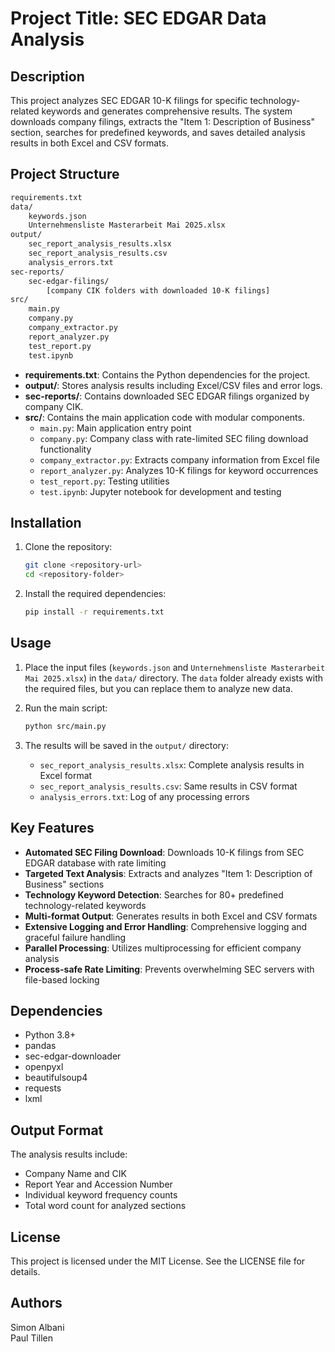 # Project Title: SEC EDGAR Data Analysis

## Description

This project analyzes SEC EDGAR 10-K filings for specific technology-related keywords and generates comprehensive results. The system downloads company filings, extracts the "Item 1: Description of Business" section, searches for predefined keywords, and saves detailed analysis results in both Excel and CSV formats.

## Project Structure

```txt
requirements.txt
data/
    keywords.json
    Unternehmensliste Masterarbeit Mai 2025.xlsx
output/
    sec_report_analysis_results.xlsx
    sec_report_analysis_results.csv
    analysis_errors.txt
sec-reports/
    sec-edgar-filings/
        [company CIK folders with downloaded 10-K filings]
src/
    main.py
    company.py
    company_extractor.py
    report_analyzer.py
    test_report.py
    test.ipynb
```

- **requirements.txt**: Contains the Python dependencies for the project.
- **output/**: Stores analysis results including Excel/CSV files and error logs.
- **sec-reports/**: Contains downloaded SEC EDGAR filings organized by company CIK.
- **src/**: Contains the main application code with modular components.
  - `main.py`: Main application entry point
  - `company.py`: Company class with rate-limited SEC filing download functionality
  - `company_extractor.py`: Extracts company information from Excel file
  - `report_analyzer.py`: Analyzes 10-K filings for keyword occurrences
  - `test_report.py`: Testing utilities
  - `test.ipynb`: Jupyter notebook for development and testing

## Installation

1. Clone the repository:

   ```bash
   git clone <repository-url>
   cd <repository-folder>
   ```

2. Install the required dependencies:

   ```bash
   pip install -r requirements.txt
   ```

## Usage

1. Place the input files (`keywords.json` and `Unternehmensliste Masterarbeit Mai 2025.xlsx`) in the `data/` directory. The `data` folder already exists with the required files, but you can replace them to analyze new data.

2. Run the main script:

   ```bash
   python src/main.py
   ```

3. The results will be saved in the `output/` directory:
   - `sec_report_analysis_results.xlsx`: Complete analysis results in Excel format
   - `sec_report_analysis_results.csv`: Same results in CSV format
   - `analysis_errors.txt`: Log of any processing errors

## Key Features

- **Automated SEC Filing Download**: Downloads 10-K filings from SEC EDGAR database with rate limiting
- **Targeted Text Analysis**: Extracts and analyzes "Item 1: Description of Business" sections
- **Technology Keyword Detection**: Searches for 80+ predefined technology-related keywords
- **Multi-format Output**: Generates results in both Excel and CSV formats
- **Extensive Logging and Error Handling**: Comprehensive logging and graceful failure handling
- **Parallel Processing**: Utilizes multiprocessing for efficient company analysis
- **Process-safe Rate Limiting**: Prevents overwhelming SEC servers with file-based locking

## Dependencies

- Python 3.8+
- pandas
- sec-edgar-downloader
- openpyxl
- beautifulsoup4
- requests
- lxml

## Output Format

The analysis results include:

- Company Name and CIK
- Report Year and Accession Number
- Individual keyword frequency counts
- Total word count for analyzed sections

## License

This project is licensed under the MIT License. See the LICENSE file for details.

## Authors

Simon Albani  \
Paul Tillen
